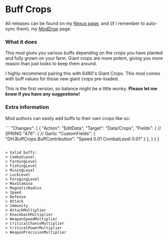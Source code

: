 # Buff Crops

All releases can be found on my [Nexus page](https://www.nexusmods.com/users/79440738?tab=user+files), and (if I
remember to auto-sync them), my [ModDrop](https://www.moddrop.com/stardew-valley/profile/251772/mods) page.

### What it does
This mod gives you various buffs depending on the crops you have planted and fully grown on your farm. Giant crops are more potent, giving you more reason than just looks to keep them around.

I highly recommend pairing this with 6480's Giant Crops. This mod comes with buff values for those new giant crops pre-loaded.

This is the first version, so balance might be a little wonky. **Please let me know if you have any suggestions!**

### Extra information
Mod authors can easily add buffs to their own crops like so:

﻿```
"Changes": [
    {
        "Action": "EditData",
        "Target": "Data/Crops",
        "Fields": {
            // SPRING
            "476": { // Garlic
                "CustomFields": {
                    "DH.BuffCrops.BuffContribution": "Speed 0.01 CombatLevel 0.01"
                }
            },
        }
    }
]
```

> Valid buffs:
> CombatLevel
> FarmingLevel
> FishingLevel
> MiningLevel
> LuckLevel
> ForagingLevel
> MaxStamina
> MagneticRadius
> Speed
> Defense
> Attack
> Immunity
> AttackMultiplier
> KnockbackMultiplier
> WeaponSpeedMultiplier
> CriticalChanceMultiplier
> CriticalPowerMultiplier
> WeaponPrecisionMultiplier
